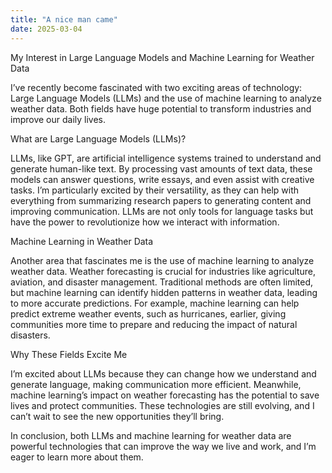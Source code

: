 ```yaml
---
title: "A nice man came"
date: 2025-03-04
---
```


My Interest in Large Language Models and Machine Learning for Weather Data

I’ve recently become fascinated with two exciting areas of technology: Large Language Models (LLMs) and the use of machine learning to analyze weather data. Both fields have huge potential to transform industries and improve our daily lives.

What are Large Language Models (LLMs)?

LLMs, like GPT, are artificial intelligence systems trained to understand and generate human-like text. By processing vast amounts of text data, these models can answer questions, write essays, and even assist with creative tasks. I’m particularly excited by their versatility, as they can help with everything from summarizing research papers to generating content and improving communication. LLMs are not only tools for language tasks but have the power to revolutionize how we interact with information.

Machine Learning in Weather Data

Another area that fascinates me is the use of machine learning to analyze weather data. Weather forecasting is crucial for industries like agriculture, aviation, and disaster management. Traditional methods are often limited, but machine learning can identify hidden patterns in weather data, leading to more accurate predictions. For example, machine learning can help predict extreme weather events, such as hurricanes, earlier, giving communities more time to prepare and reducing the impact of natural disasters.

Why These Fields Excite Me

I’m excited about LLMs because they can change how we understand and generate language, making communication more efficient. Meanwhile, machine learning’s impact on weather forecasting has the potential to save lives and protect communities. These technologies are still evolving, and I can’t wait to see the new opportunities they’ll bring.

In conclusion, both LLMs and machine learning for weather data are powerful technologies that can improve the way we live and work, and I’m eager to learn more about them.
